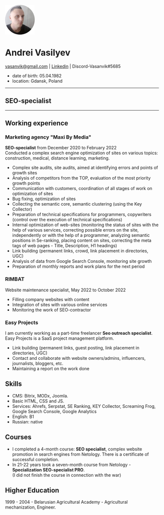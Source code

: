 ![Vasanvik](image/Vasanvik.jpg)
# Andrei Vasilyev
vasanvik@gmail.com | [Linkedin](https://www.linkedin.com/in/andrei-vasilyev/) | Discord-Vasanvik#5685  
* date of birth: 05.04.1982
* location: Gdansk, Poland

_____________
## SEO-specialist
_____________
## Working experience
 ### Marketing agency "Maxi By Media"  <br>
 **SEO-specialist** from December 2020 to February 2022<br> 
 Conducted a complex search engine optimization of sites on various topics: construction, medical, distance learning, marketing.<br>
 - Complex site audits, site audits, aimed at identifying errors and points of growth sites
 - Analysis of competitors from the TOP, evaluation of the most priority growth points
 - Communication with customers, coordination of all stages of work on optimization of sites
 - Bug fixing, optimization of sites
 - Collecting the semantic core, semantic clustering (using the Key Collector)
 - Preparation of technical specifications for programmers, copywriters (control over the execution of technical specifications)
 - Internal optimization of web-sites (monitoring the status of sites with the help of various services, correcting possible errors on the site, independently or with   the help of a programmer, analyzing semantic positions in Se-ranking, placing content on sites, correcting the meta tags of web pages - Title, Description, H1         headings)
 - Link building (permanent links, crowd, link placement in directories, UGC)
 - Analysis of data from Google Search Console, monitoring site growth
 - Preparation of monthly reports and work plans for the next period
 ### RIMBAT  <br>
 Website maintenance specialist, May 2022 to October 2022<br> 
 - Filling company websites with content
 - Integration of sites with various online services
 - Monitoring the work of SEO-contractor
 ### Easy Projects  <br>   
 I am currently working as a part-time freelancer **Seo outreach specialist**.<br>
 Easy Projects is a SaaS project management platform.<br>
 - Link building (permanent links, guest posting, link placement in directories, UGC)
 - Contact and collaborate with website owners/admins, influencers, journalists, bloggers, etc.
 - Maintaining a report on the work done<br>

 ## Skills
 * CMS: Bitrix, MODx, Joomla.<br>
 * Basic HTML, CSS and JS.<br>
 * Services: Ahrefs, Serpstat, SE Ranking, KEY Collector, Screaming Frog, Google Search Console, Google Analytics<br>
 * English: B1<br>
 * Russian: native

 ## Courses
  - I completed a 4-month course: **SEO specialist**, complex website promotion in search engines from Netology.
    There is a certificate of successful completion.
  - In 21-22 years took a seven-month course from Netology - **Specialization SEO-specialist PRO**.<br>
    (I did not finish the course in connection with the war)

 ## Higher Education
 1999 - 2004 - Belarusian Agricultural Academy - Agricultural mechanization, Engineer. 

